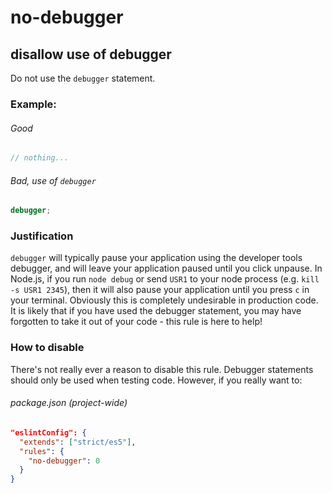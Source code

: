 # no-debugger
## disallow use of debugger

Do not use the `debugger` statement.

### Example:

###### Good
```js
// nothing...
```

###### Bad, use of `debugger`
```js
debugger;
```

### Justification

`debugger` will typically pause your application using the developer tools debugger, and will leave your application paused until you click unpause. In Node.js, if you run `node debug` or send `USR1` to your node process (e.g. `kill -s USR1 2345`), then it will also pause your application until you press `c` in your terminal. Obviously this is completely undesirable in production code. It is likely that if you have used the debugger statement, you may have forgotten to take it out of your code - this rule is here to help!

### How to disable

There's not really ever a reason to disable this rule. Debugger statements should only be used when testing code. However, if you really want to:

###### package.json (project-wide)
```json
"eslintConfig": {
  "extends": ["strict/es5"],
  "rules": {
    "no-debugger": 0
  }
}
```
